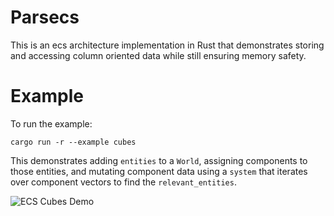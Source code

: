 # Parsecs

This is an ecs architecture implementation in Rust that demonstrates storing and accessing column oriented data while still ensuring memory safety.

# Example

To run the example:

```
cargo run -r --example cubes
```

This demonstrates adding `entities` to a `World`, assigning components to those entities, and mutating component data using a `system` that iterates over component vectors to find the `relevant_entities`.

![ECS Cubes Demo](https://media.giphy.com/media/1Z9zuXPAUQhIQiBnLN/giphy.gif)
